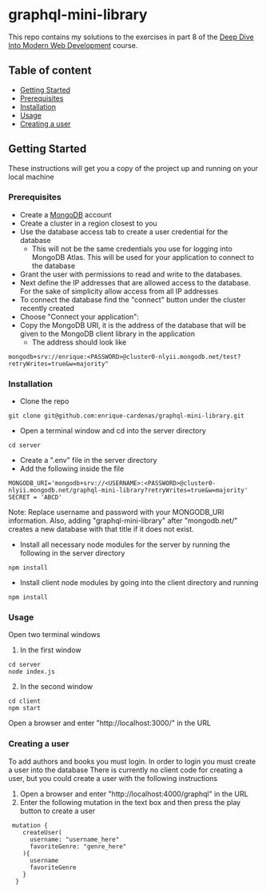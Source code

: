 # graphql-mini-library

This repo contains my solutions to the exercises in part 8 of the [Deep Dive Into Modern Web Development](https://fullstackopen.com/en/) course. 

## Table of content
- [Getting Started](#getting-started)
- [Prerequisites](prerequisites)
- [Installation](installation)
- [Usage](usage)
- [Creating a user](creating-a-user)

## Getting Started

These instructions will get you a copy of the project up and running on your local machine 

### Prerequisites

- Create a [MongoDB](https://www.mongodb.com/) account
- Create a cluster in a region closest to you
- Use the database access tab to create a user credential for the database
  - This will not be the same credentials you use for logging into MongoDB Atlas. This will be used for your application to connect to the database
- Grant the user with permissions to read and write to the databases.
- Next define the IP addresses that are allowed access to the database. For the sake of simplicity allow access from all IP addresses
- To connect the database find the "connect" button under the cluster recently created
- Choose "Connect your application":
- Copy the MongoDB URI, it is the address of the database that will be given to the MongoDB client library in the application
  - The address should look like
```
mongodb+srv://enrique:<PASSWORD>@cluster0-nlyii.mongodb.net/test?retryWrites=true&w=majority"
```
  
### Installation
- Clone the repo
```
git clone git@github.com:enrique-cardenas/graphql-mini-library.git
```
- Open a terminal window and cd into the server directory
```
cd server
```
- Create a ".env" file in the server directory
- Add the following inside the file
```
MONGODB_URI='mongodb+srv://<USERNAME>:<PASSWORD>@cluster0-nlyii.mongodb.net/graphql-mini-library?retryWrites=true&w=majority'
SECRET = 'ABCD'
```
Note: Replace username and password with your MONGODB_URI information. Also, adding "graphql-mini-library" after "mongodb.net/" creates a new database with that title if it does not exist.
- Install all necessary node modules for the server by running the following in the server directory
```
npm install
```
- Install client node modules by going into the client directory and running
```
npm install
```

### Usage
Open two terminal windows
1. In the first window
```
cd server
node index.js
```
2. In the second window
```
cd client
npm start
```
Open a browser and enter "http://localhost:3000/" in the URL
### Creating a user
To add authors and books you must login. In order to login you must create a user into the database
There is currently no client code for creating a user, but you could create a user with the following instructions
1. Open a browser and enter "http://localhost:4000/graphql" in the URL
2. Enter the following mutation in the text box and then press the play button to create a user
```
 mutation {
    createUser(
      username: "username_here"
      favoriteGenre: "genre_here"
    ){
      username
      favoriteGenre
    }
  }
```
